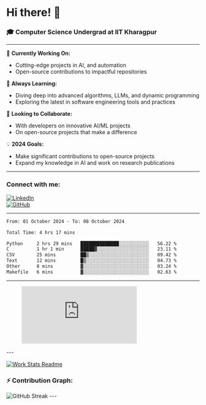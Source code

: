 # Hi there! 👋

### 🎓 Computer Science Undergrad at IIT Kharagpur

---

🔭 **Currently Working On:**  
- Cutting-edge projects in AI, and automation  
- Open-source contributions to impactful repositories

🌱 **Always Learning:**  
- Diving deep into advanced algorithms, LLMs, and dynamic programming  
- Exploring the latest in software engineering tools and practices

👯 **Looking to Collaborate:**  
- With developers on innovative AI/ML projects  
- On open-source projects that make a difference

💡 **2024 Goals:**  
- Make significant contributions to open-source projects  
- Expand my knowledge in AI and work on research publications 

---

### Connect with me:

[![LinkedIn](https://img.shields.io/badge/LinkedIn-0077B5?style=for-the-badge&logo=linkedin&logoColor=white)](https://www.linkedin.com/in/sesidadi)  
[![GitHub](https://img.shields.io/badge/GitHub-181717?style=for-the-badge&logo=github&logoColor=white)](https://github.com/sesiii)

---
<!--START_SECTION:waka-->

```txt
From: 01 October 2024 - To: 08 October 2024

Total Time: 4 hrs 17 mins

Python     2 hrs 29 mins   ██████████████░░░░░░░░░░░   56.22 %
C          1 hr 1 min      █████▓░░░░░░░░░░░░░░░░░░░   23.11 %
CSV        25 mins         ██▒░░░░░░░░░░░░░░░░░░░░░░   09.42 %
Text       12 mins         █▒░░░░░░░░░░░░░░░░░░░░░░░   04.73 %
Other      8 mins          ▓░░░░░░░░░░░░░░░░░░░░░░░░   03.24 %
Makefile   6 mins          ▓░░░░░░░░░░░░░░░░░░░░░░░░   02.63 %
```

<!--END_SECTION:waka-->
---
<figure><embed src="https://wakatime.com/share/@81d5e6c4-c575-43e6-9a9e-85ed25517f53/42cf003a-18dd-42ef-bded-df01146821f2.svg"></embed></figure>
---

[![Work Stats Readme](https://github.com/sesiii/sesiii/actions/workflows/main.yml/badge.svg)](https://github.com/sesiii/sesiii/actions/workflows/main.yml)

### ⚡ Contribution Graph:

<img src="https://streak-stats.demolab.com/?user=sesiii&theme=radical" alt="GitHub Streak" />
---

